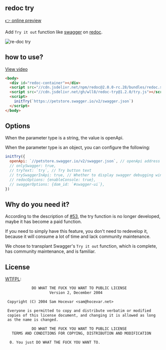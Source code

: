 ## redoc try
[👉 online preview](https://wll8.github.io/redoc-try/index.html)

Add `Try it out` function like [swagger](https://petstore.swagger.io/) on [redoc](https://github.com/Redocly/redoc).

![re-doc try](https://github.com/wll8/redoc-try/raw/master/redoc_WX20200518-152825.png)

## how to use?

[View video](https://cdn.jsdelivr.net/gh/wll8/static/Video_20200518145834_redoc_show.mp4)

``` html
<body>
  <div id="redoc-container"></div>
  <script src="//cdn.jsdelivr.net/npm/redoc@2.0.0-rc.28/bundles/redoc.standalone.min.js"> </script>
  <script src="//cdn.jsdelivr.net/gh/wll8/redoc-try@1.2.0/try.js"></script>
  <script>
    initTry(`https://petstore.swagger.io/v2/swagger.json`)
  </script>
</body>
```

## Options
When the parameter type is a string, the value is openApi.

When the parameter type is an object, you can configure the following:

``` js
initTry({
  openApi: `//petstore.swagger.io/v2/swagger.json`, // openApi address
  // onlySwagger: true,
  // tryText: `try`, // Try button text
  // trySwaggerInApi: true, // Whether to display swagger debugging window under api?
  // redocOptions: {enableConsole: true},
  // swaggerOptions: {dom_id: `#swagger-ui`},
})
```

## Why do you need it?

According to the description of [#53](https://github.com/Redocly/redoc/issues/53), the try function is no longer developed, maybe it has become a paid function.

If you need to simply have this feature, you don't need to redevelop it, because it will consume a lot of time and lack community maintenance.

We chose to transplant Swagger's `Try it out` function, which is complete, has community maintenance, and is familiar.


## License

[WTFPL](https://en.wikipedia.org/wiki/WTFPL):

``` txt
            DO WHAT THE FUCK YOU WANT TO PUBLIC LICENSE
                    Version 2, December 2004

 Copyright (C) 2004 Sam Hocevar <sam@hocevar.net>

 Everyone is permitted to copy and distribute verbatim or modified
 copies of this license document, and changing it is allowed as long
 as the name is changed.

            DO WHAT THE FUCK YOU WANT TO PUBLIC LICENSE
   TERMS AND CONDITIONS FOR COPYING, DISTRIBUTION AND MODIFICATION

  0. You just DO WHAT THE FUCK YOU WANT TO.

```
